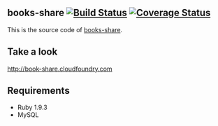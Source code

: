 ## books-share [![Build Status](https://travis-ci.org/caok/books-share.png?branch=master)](https://travis-ci.org/caok/books-share) [![Coverage Status](https://coveralls.io/repos/caok/books-share/badge.png?branch=master)](https://coveralls.io/r/caok/books-share)
This is the source code of [books-share](http://book-share.cloudfoundry.com).

## Take a look
http://book-share.cloudfoundry.com

## Requirements

* Ruby 1.9.3
* MySQL
